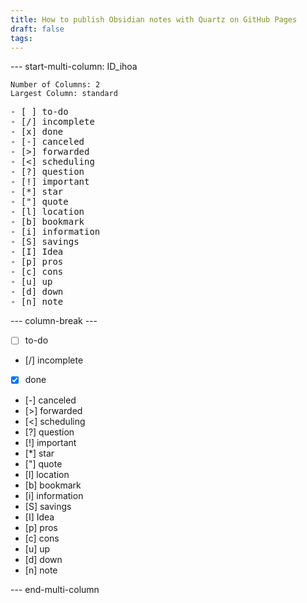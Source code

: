 ```yaml
---
title: How to publish Obsidian notes with Quartz on GitHub Pages
draft: false
tags:
---
```


--- start-multi-column: ID_ihoa
```column-settings
Number of Columns: 2
Largest Column: standard
```
<pre>
- [ ] to-do
- [/] incomplete
- [x] done
- [-] canceled
- [>] forwarded
- [<] scheduling
- [?] question
- [!] important
- [*] star
- ["] quote
- [l] location
- [b] bookmark
- [i] information
- [S] savings 
- [I] Idea
- [p] pros
- [c] cons
- [u] up
- [d] down
- [n] note
</pre>

--- column-break ---

- [ ] to-do
- [/] incomplete
- [x] done
- [-] canceled
- [>] forwarded
- [<] scheduling
- [?] question
- [!] important
- [*] star
- ["] quote
- [l] location
- [b] bookmark
- [i] information
- [S] savings 
- [I] Idea
- [p] pros
- [c] cons
- [u] up
- [d] down
- [n] note

--- end-multi-column




